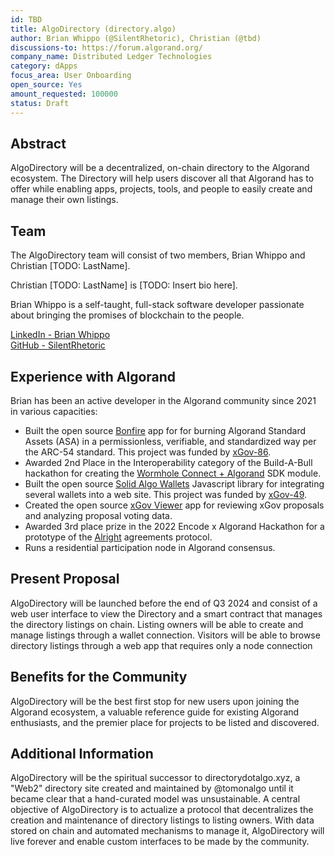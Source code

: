 ```yaml
---
id: TBD
title: AlgoDirectory (directory.algo)
author: Brian Whippo (@SilentRhetoric), Christian (@tbd)
discussions-to: https://forum.algorand.org/
company_name: Distributed Ledger Technologies
category: dApps
focus_area: User Onboarding
open_source: Yes
amount_requested: 100000
status: Draft
---
```


## Abstract

AlgoDirectory will be a decentralized, on-chain directory to the Algorand ecosystem.  The Directory will help users discover all that Algorand has to offer while enabling apps, projects, tools, and people to easily create and manage their own listings.

## Team

The AlgoDirectory team will consist of two members, Brian Whippo and Christian [TODO: LastName].

Christian [TODO: LastName] is [TODO: Insert bio here].

Brian Whippo is a self-taught, full-stack software developer passionate about bringing the promises of blockchain to the people.

<a href="https://www.linkedin.com/in/brianwhippo/">LinkedIn - Brian Whippo</a>  
<a href="https://github.com/SilentRhetoric">GitHub - SilentRhetoric</a>  

## Experience with Algorand

Brian has been an active developer in the Algorand community since 2021 in various capacities:

- Built the open source <a href="https://thebonfire.app">Bonfire</a> app for for burning Algorand Standard Assets (ASA) in a permissionless, verifiable, and standardized way per the ARC-54 standard.  This project was funded by [xGov-86](xgov-87.md).
- Awarded 2nd Place in the Interoperability category of the Build-A-Bull hackathon for creating the <a href="https://pitch.com/v/Wormhole-Connect-Algorand-c5jjuf">Wormhole Connect + Algorand</a> SDK module.
- Built the open source <a href="https://solid-algo-wallets-example.netlify.app">Solid Algo Wallets</a> Javascript library for integrating several wallets into a web site.  This project was funded by [xGov-49](xgov-49.md).
- Created the open source <a href="https://xgov-viewer.netlify.app">xGov Viewer</a> app for reviewing xGov proposals and analyzing proposal voting data.  
- Awarded 3rd place prize in the 2022 Encode x Algorand Hackathon for a prototype of the <a href="https://alright.app">Alright</a> agreements protocol.
- Runs a residential participation node in Algorand consensus.

## Present Proposal

AlgoDirectory will be launched before the end of Q3 2024 and consist of a web user interface to view the Directory and a smart contract that manages the directory listings on chain.  Listing owners will be able to create and manage listings through a wallet connection.  Visitors will be able to browse directory listings through a web app that requires only a node connection 

## Benefits for the Community

AlgoDirectory will be the best first stop for new users upon joining the Algorand ecosystem, a valuable reference guide for existing Algorand enthusiasts, and the premier place for projects to be listed and discovered.

## Additional Information

AlgoDirectory will be the spiritual successor to directorydotalgo.xyz, a "Web2" directory site created and maintained by @tomonalgo until it became clear that a hand-curated model was unsustainable.  A central objective of AlgoDirectory is to actualize a protocol that decentralizes the creation and maintenance of directory listings to listing owners.  With data stored on chain and automated mechanisms to manage it, AlgoDirectory will live forever and enable custom interfaces to be made by the community.
